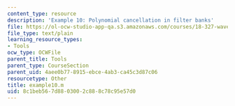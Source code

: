 ```yaml
---
content_type: resource
description: 'Example 10: Polynomial cancellation in filter banks'
file: https://ol-ocw-studio-app-qa.s3.amazonaws.com/courses/18-327-wavelets-filter-banks-and-applications-spring-2003/8c1beb567d8803002c888c78c95e57d0_example10.m
file_type: text/plain
learning_resource_types:
- Tools
ocw_type: OCWFile
parent_title: Tools
parent_type: CourseSection
parent_uid: 4aee0b77-8915-ebce-4ab3-ca45c3d87c06
resourcetype: Other
title: example10.m
uid: 8c1beb56-7d88-0300-2c88-8c78c95e57d0
---
```

